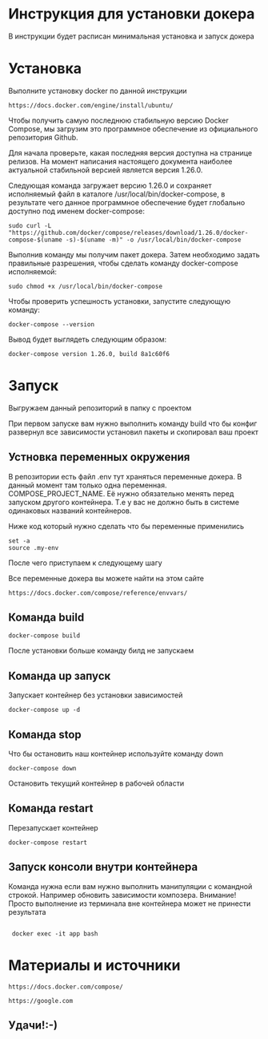 # Инструкция для установки докера
В инструкции будет расписан минимальная установка и запуск докера




# Установка

Выполните установку docker по данной инструкции 

```
https://docs.docker.com/engine/install/ubuntu/
```

Чтобы получить самую последнюю стабильную версию Docker Compose, мы загрузим это программное обеспечение из официального репозитория Github.

Для начала проверьте, какая последняя версия доступна на странице релизов. На момент написания настоящего документа наиболее актуальной стабильной версией является версия 1.26.0.

Следующая команда загружает версию 1.26.0 и сохраняет исполняемый файл в каталоге /usr/local/bin/docker-compose, в результате чего данное программное обеспечение будет глобально доступно под именем docker-compose:

```
sudo curl -L "https://github.com/docker/compose/releases/download/1.26.0/docker-compose-$(uname -s)-$(uname -m)" -o /usr/local/bin/docker-compose
```

Выполнив команду мы получим пакет докера. Затем необходимо задать правильные разрешения, чтобы сделать команду docker-compose исполняемой:

```
sudo chmod +x /usr/local/bin/docker-compose
```

Чтобы проверить успешность установки, запустите следующую команду:

```
docker-compose --version
```

Вывод будет выглядеть следующим образом:

```
docker-compose version 1.26.0, build 8a1c60f6
```

# Запуск

Выгружаем данный репозиторий в папку с проектом

При первом запуске вам нужно выполнить команду build что бы конфиг развернул все зависимости установил пакеты и скопировал ваш проект

## Устновка переменных окружения

В репозитории есть файл .env тут храняться переменные докера. В данный момент там только одна переменная. COMPOSE_PROJECT_NAME. Её нужно обязательно менять перед запуском другого контейнера. Т.е у вас не должно быть в системе одинаковых названий контейнеров.

Ниже код который нужно сделать что бы переменные применились

```
set -a
source .my-env

```

После чего приступаем к следующему шагу

Все переменные докера вы можете найти на этом сайте

```
https://docs.docker.com/compose/reference/envvars/
```

## Команда build

```
docker-compose build
```

После установки больше команду билд не запускаем

## Команда up запуск

Запускает контейнер без установки зависимостей
```
docker-compose up -d
```

## Команда stop
Что бы остановить наш контейнер используйте команду down

```
docker-compose down
```

Остановить текущий контейнер в рабочей области

## Команда restart

Перезапускает контейнер

```
docker-compose restart
```

## Запуск консоли внутри контейнера

Команда нужна если вам нужно выполнить манипуляции с командной строкой. Например обновить зависимости композера. Внимание! Просто выполнение из терминала вне контейнера может не принести результата

```

 docker exec -it app bash

```

# Материалы и источники

```
https://docs.docker.com/compose/
```

```
https://google.com
```

## Удачи!:-)